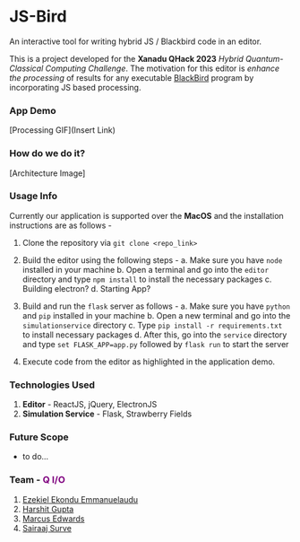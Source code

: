 # JS-Bird 
An interactive tool for writing hybrid JS / Blackbird code in an editor.

This is a project developed for the **Xanadu QHack 2023** *Hybrid Quantum-Classical Computing Challenge*. The motivation for this editor is *enhance the processing* of results for any executable [BlackBird](https://quantum-blackbird.readthedocs.io/en/latest/index.html) program by incorporating JS based processing.

### App Demo 
[Processing GIF](Insert Link)

### How do we do it?
[Architecture Image]

### Usage Info 
 Currently our application is supported over the **MacOS** and the installation instructions are as follows - 

1. Clone the repository via `git clone <repo_link>`
2. Build the editor using the following steps - 
   a. Make sure you have `node` installed in your machine
   b. Open a terminal and go into the `editor` directory and type `npm install` to install the necessary packages 
   c. Building electron?
   d. Starting App?

3. Build and run the `flask` server as follows - 
    a. Make sure you have `python` and `pip` installed in your machine
    b. Open a new terminal and go into the `simulationservice` directory
    c. Type `pip install -r requirements.txt` to install necessary packages
    d. After this, go into the `service` directory and type `set FLASK_APP=app.py` followed by `flask run` to start the server

4. Execute code from the editor as highlighted in the application demo. 



### Technologies Used

1. **Editor** - ReactJS, jQuery, ElectronJS
2. **Simulation Service** - Flask, Strawberry Fields

### Future Scope 

- to do...

### Team - <font color = 'purple'>Q I/O</font>

1. [Ezekiel Ekondu Emmanuelaudu](https://i-ex3c.github.io/Portfolio/)
2. [Harshit Gupta](https://github.com/TheGupta2012)
3. [Marcus Edwards](https://github.com/comp-phys-marc)
4. [Sairaaj Surve](https://github.com/SairaajSurve)






